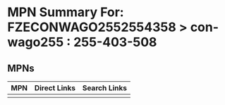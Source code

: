 



# MPN Summary For: FZECONWAGO2552554358 > con-wago255 : 255-403-508

## MPNs
  

|MPN|Direct Links|Search Links|
| :--- | :--- | :--- |
||||
